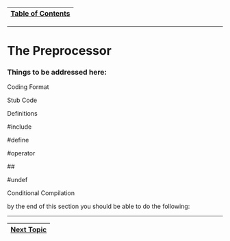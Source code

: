 |[Table of Contents](/00-Table-of-Contents.md)|
|---|

---
# The Preprocessor

### Things to be addressed here:

Coding Format

Stub Code

Definitions

\#include

\#define

\#operator

\#\#

\#undef

Conditional Compilation



by the end of this section you should be able to do the following:

---

|[Next Topic](/10_Preprocessor/01_coding_style_guide.md)|
|---|

